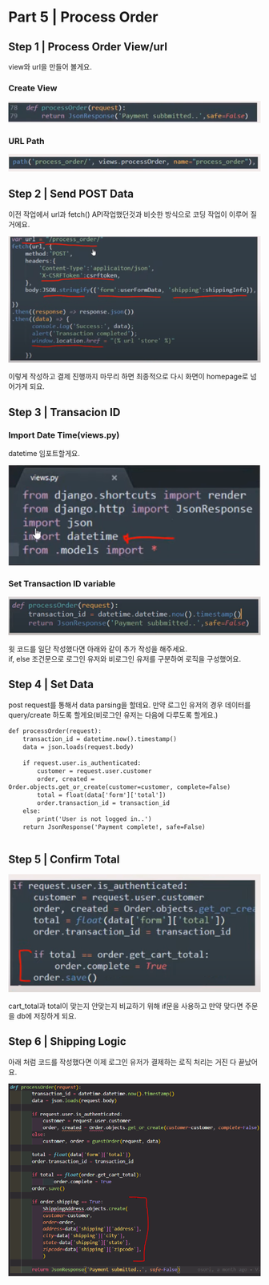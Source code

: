 # Part 5 \| Process Order

## Step 1 \| Process Order View/url

view와 url을 만들어 볼게요.

### Create View

![](../../../../.gitbook/assets/image%20%28485%29.png)

### URL Path

![](../../../../.gitbook/assets/image%20%28413%29.png)

## Step 2 \| Send POST Data

이전 작업에서 url과 fetch\(\) API작업했던것과 비슷한 방식으로 코딩 작업이 이루어 질거에요. 

![](../../../../.gitbook/assets/image%20%28501%29.png)

이렇게 작성하고 결제 진행까지 마무리 하면 최종적으로 다시 화면이 homepage로 넘어가게 되요.

## Step 3 \| Transacion ID

### Import Date Time\(views.py\)

datetime 임포트할게요.

![](../../../../.gitbook/assets/image%20%28473%29.png)

### Set Transaction ID variable

![](../../../../.gitbook/assets/image%20%28511%29.png)

윗 코드를 일단 작성했다면 아래와 같이 추가 작성을 해주세요.  
if, else 조건문으로 로그인 유저와 비로그인 유저를 구분하여 로직을 구성했어요.



## Step 4 \| Set Data

post request를 통해서 data parsing을 할데요. 만약 로그인 유저의 경우 데이터를 query/create 하도록 할게요\(비로그인 유저는 다음에 다루도록 할게요.\)

```text
def processOrder(request):
    transaction_id = datetime.now().timestamp()
    data = json.loads(request.body)
    
    if request.user.is_authenticated:
        customer = request.user.customer
        order, created = Order.objects.get_or_create(customer=customer, complete=False)
        total = float(data['form']['total'])
        order.transaction_id = transaction_id
    else:
        print('User is not logged in..')
    return JsonResponse('Payment complete!, safe=False)
    
```

## Step 5 \| Confirm Total

![](../../../../.gitbook/assets/image%20%28466%29.png)

cart\_total과 total이 맞는지 안맞는지 비교하기 위해 if문을 사용하고 만약 맞다면 주문을 db에 저장하게 되요.

## Step 6 \| Shipping Logic

아래 처럼 코드를 작성했다면 이제 로그인 유저가 결제하는 로직 처리는 거진 다 끝났어요.

![](../../../../.gitbook/assets/image%20%28416%29.png)





